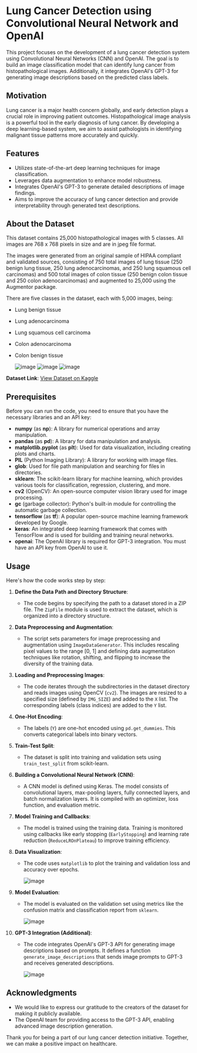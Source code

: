 # Lung Cancer Detection using Convolutional Neural Network and OpenAI

This project focuses on the development of a lung cancer detection system using Convolutional Neural Networks (CNN) and OpenAI. The goal is to build an image classification model that can identify lung cancer from histopathological images. Additionally, it integrates OpenAI's GPT-3 for generating image descriptions based on the predicted class labels.

## Motivation

Lung cancer is a major health concern globally, and early detection plays a crucial role in improving patient outcomes. Histopathological image analysis is a powerful tool in the early diagnosis of lung cancer. By developing a deep learning-based system, we aim to assist pathologists in identifying malignant tissue patterns more accurately and quickly.

## Features

- Utilizes state-of-the-art deep learning techniques for image classification.
- Leverages data augmentation to enhance model robustness.
- Integrates OpenAI's GPT-3 to generate detailed descriptions of image findings.
- Aims to improve the accuracy of lung cancer detection and provide interpretability through generated text descriptions.

## About the Dataset

This dataset contains 25,000 histopathological images with 5 classes. All images are 768 x 768 pixels in size and are in jpeg file format.

The images were generated from an original sample of HIPAA compliant and validated sources, consisting of 750 total images of lung tissue (250 benign lung tissue, 250 lung adenocarcinomas, and 250 lung squamous cell carcinomas) and 500 total images of colon tissue (250 benign colon tissue and 250 colon adenocarcinomas) and augmented to 25,000 using the Augmentor package.

There are five classes in the dataset, each with 5,000 images, being:

- Lung benign tissue
- Lung adenocarcinoma
- Lung squamous cell carcinoma
- Colon adenocarcinoma
- Colon benign tissue
  
  ![image](https://github.com/Jsujanchowdary/-Lung-Cancer-Detection-using-Convolutional-Neural-Network-and-Open-Ai/assets/91127394/9a3aa993-cc59-4a9a-9cd8-642fe00f7c11)
  ![image](https://github.com/Jsujanchowdary/-Lung-Cancer-Detection-using-Convolutional-Neural-Network-and-Open-Ai/assets/91127394/0d50b230-4600-4432-bf7f-b611229789d6)
  ![image](https://github.com/Jsujanchowdary/-Lung-Cancer-Detection-using-Convolutional-Neural-Network-and-Open-Ai/assets/91127394/0f2cb015-6aaf-4e17-ac3b-a810c92b6f49)




**Dataset Link**: [View Dataset on Kaggle](https://www.kaggle.com/datasets/andrewmvd/lung-and-colon-cancer-histopathological-images/)

## Prerequisites

Before you can run the code, you need to ensure that you have the necessary libraries and an API key:

- **numpy** (as **np**): A library for numerical operations and array manipulation.
- **pandas** (as **pd**): A library for data manipulation and analysis.
- **matplotlib.pyplot** (as **plt**): Used for data visualization, including creating plots and charts.
- **PIL** (Python Imaging Library): A library for working with image files.
- **glob**: Used for file path manipulation and searching for files in directories.
- **sklearn**: The scikit-learn library for machine learning, which provides various tools for classification, regression, clustering, and more.
- **cv2** (OpenCV): An open-source computer vision library used for image processing.
- **gc** (garbage collector): Python's built-in module for controlling the automatic garbage collection.
- **tensorflow** (as **tf**): A popular open-source machine learning framework developed by Google.
- **keras**: An integrated deep learning framework that comes with TensorFlow and is used for building and training neural networks.
- **openai**: The OpenAI library is required for GPT-3 integration. You must have an API key from OpenAI to use it.

## Usage

Here's how the code works step by step:

1. **Define the Data Path and Directory Structure**:
   - The code begins by specifying the path to a dataset stored in a ZIP file. The `ZipFile` module is used to extract the dataset, which is organized into a directory structure.

2. **Data Preprocessing and Augmentation**:
   - The script sets parameters for image preprocessing and augmentation using `ImageDataGenerator`. This includes rescaling pixel values to the range [0, 1] and defining data augmentation techniques like rotation, shifting, and flipping to increase the diversity of the training data.

3. **Loading and Preprocessing Images**:
   - The code iterates through the subdirectories in the dataset directory and reads images using OpenCV (`cv2`). The images are resized to a specified size (defined by `IMG_SIZE`) and added to the `X` list. The corresponding labels (class indices) are added to the `Y` list.

4. **One-Hot Encoding**:
   - The labels (`Y`) are one-hot encoded using `pd.get_dummies`. This converts categorical labels into binary vectors.

5. **Train-Test Split**:
   - The dataset is split into training and validation sets using `train_test_split` from scikit-learn.

6. **Building a Convolutional Neural Network (CNN)**:
   - A CNN model is defined using Keras. The model consists of convolutional layers, max-pooling layers, fully connected layers, and batch normalization layers. It is compiled with an optimizer, loss function, and evaluation metric.

7. **Model Training and Callbacks**:
   - The model is trained using the training data. Training is monitored using callbacks like early stopping (`EarlyStopping`) and learning rate reduction (`ReduceLROnPlateau`) to improve training efficiency.

8. **Data Visualization**:
   - The code uses `matplotlib` to plot the training and validation loss and accuracy over epochs.

     ![image](https://github.com/Jsujanchowdary/-Lung-Cancer-Detection-using-Convolutional-Neural-Network-and-Open-Ai/assets/91127394/c6f57cef-a10b-4d34-a794-51b385bdb9ec)


9. **Model Evaluation**:
   - The model is evaluated on the validation set using metrics like the confusion matrix and classification report from `sklearn`.
  
     ![image](https://github.com/Jsujanchowdary/-Lung-Cancer-Detection-using-Convolutional-Neural-Network-and-Open-Ai/assets/91127394/b5c21095-998b-46ec-be22-00d638f06432)


10. **GPT-3 Integration (Additional)**:
    - The code integrates OpenAI's GPT-3 API for generating image descriptions based on prompts. It defines a function `generate_image_descriptions` that sends image prompts to GPT-3 and receives generated descriptions.
   
      ![image](https://github.com/Jsujanchowdary/-Lung-Cancer-Detection-using-Convolutional-Neural-Network-and-Open-Ai/assets/91127394/ac79e431-c811-44b3-81d3-236e865e8f37)



## Acknowledgments

- We would like to express our gratitude to the creators of the dataset for making it publicly available.
- The OpenAI team for providing access to the GPT-3 API, enabling advanced image description generation.

Thank you for being a part of our lung cancer detection initiative. Together, we can make a positive impact on healthcare.
